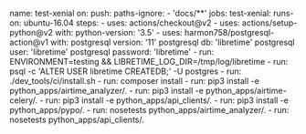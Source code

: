 name: test-xenial
on:
  push:
    paths-ignore:
    - 'docs/**'
jobs:
  test-xenial:
    runs-on: ubuntu-16.04
    steps:
      - uses: actions/checkout@v2
      - uses: actions/setup-python@v2
        with:
          python-version: '3.5'
      - uses: harmon758/postgresql-action@v1
        with:
          postgresql version: '11'
          postgresql db: 'libretime'
          postgresql user: 'libretime'
          postgresql password: 'libretime'
      - run: ENVIRONMENT=testing && LIBRETIME_LOG_DIR=/tmp/log/libretime
      - run: psql -c 'ALTER USER libretime CREATEDB;' -U postgres
      - run: ./dev_tools/ci/install.sh
      - run: composer install
      - run: pip3 install -e python_apps/airtime_analyzer/.
      - run: pip3 install -e python_apps/airtime-celery/.
      - run: pip3 install -e python_apps/api_clients/.
      - run: pip3 install -e python_apps/pypo/.
      - run: nosetests python_apps/airtime_analyzer/.
      - run: nosetests python_apps/api_clients/.
